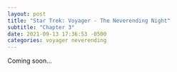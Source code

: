 ```yaml
---
layout: post
title: "Star Trek: Voyager - The Neverending Night"
subtitle: "Chapter 3"
date: 2021-09-13 17:36:53 -0500
categories: voyager neverending
---
```


Coming soon...